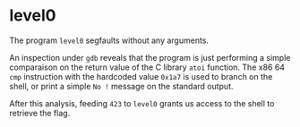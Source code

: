 # level0

The program `level0` segfaults without any arguments.

An inspection under `gdb` reveals that the program is just performing a simple comparaison on the return value of the C library `atoi` function. The x86 64 `cmp` instruction with the hardcoded value `0x1a7` is used to branch on the shell, or print a simple `No !` message on the standard output.

After this analysis, feeding `423` to `level0` grants us access to the shell to retrieve the flag.
